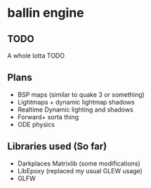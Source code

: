 # ballin engine

## TODO
A whole lotta TODO

## Plans
* BSP maps (similar to quake 3 or something)
* Lightmaps + dynamic lightmap shadows
* Realtime Dynamic lighting and shadows
* Forward+ sorta thing
* ODE physics

## Libraries used (So far)
* Darkplaces Matrixlib (some modifications)
* LibEpoxy (replaced my usual GLEW usage)
* GLFW
